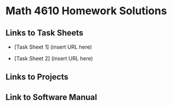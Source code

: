 # Math 4610 Homework Solutions

## Links to Task Sheets

* [Task Sheet 1] (insert URL here)

* [Task Sheet 2] (insert URL here)

## Links to Projects

## Link to Software Manual

